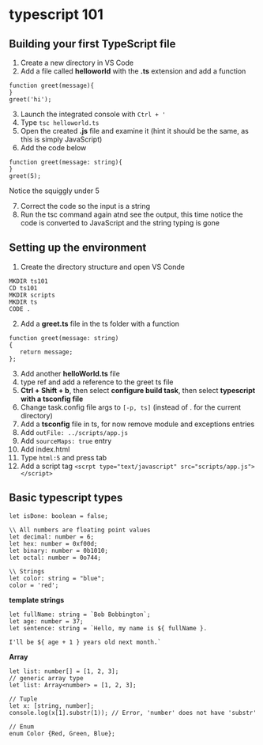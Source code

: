 typescript 101
=====================

Building your first TypeScript file
---------------------------------

1. Create a new directory in VS Code 
2. Add a file called **helloworld** with the **.ts** extension and add a function
```
function greet(message){
}
greet('hi');
```
3. Launch the integrated console with `Ctrl + '`
4. Type `tsc helloworld.ts`
5. Open the created **.js** file and examine it (hint it should be the same, as this is simply JavaScript)
6. Add the code below  
```
function greet(message: string){
}
greet(5);
```
Notice the squiggly under 5

7. Correct the code so the input is a string
8. Run the tsc command again atnd see the output, this time notice the code is converted to JavaScript and the string typing is gone

Setting up the environment
--------------------------------
1. Create the directory structure and open VS Conde
```
MKDIR ts101
CD ts101
MKDIR scripts
MKDIR ts
CODE .
```
2. Add a **greet.ts** file in the ts folder with a function
```
function greet(message: string)
{
   return message;
};
```
3. Add another **helloWorld.ts** file
4. type ref and add a reference to the greet ts file
4. **Ctrl + Shift + b**, then select **configure build task**, then select **typescript with a tsconfig file**
5. Change task.config file args to `[-p, ts]` (instead of . for the current directory)
6. Add a **tsconfig** file in ts, for now remove module and exceptions entries
7. Add `outFile: ../scripts/app.js`
8. Add `sourceMaps: true` entry
9. Add index.html
10. Type `html:5` and press tab
11. Add a script tag `<scrpt type="text/javascript" src="scripts/app.js"></script>`

Basic typescript types
--------------------------------------------------------
```
let isDone: boolean = false;

\\ All numbers are floating point values
let decimal: number = 6;
let hex: number = 0xf00d;
let binary: number = 0b1010;
let octal: number = 0o744;

\\ Strings
let color: string = "blue";
color = 'red';
```

**template strings**
```
let fullName: string = `Bob Bobbington`;
let age: number = 37;
let sentence: string = `Hello, my name is ${ fullName }.

I'll be ${ age + 1 } years old next month.`
```
**Array**
```
let list: number[] = [1, 2, 3];
// generic array type
let list: Array<number> = [1, 2, 3];

// Tuple
let x: [string, number];
console.log(x[1].substr(1)); // Error, 'number' does not have 'substr'

// Enum
enum Color {Red, Green, Blue};
```
